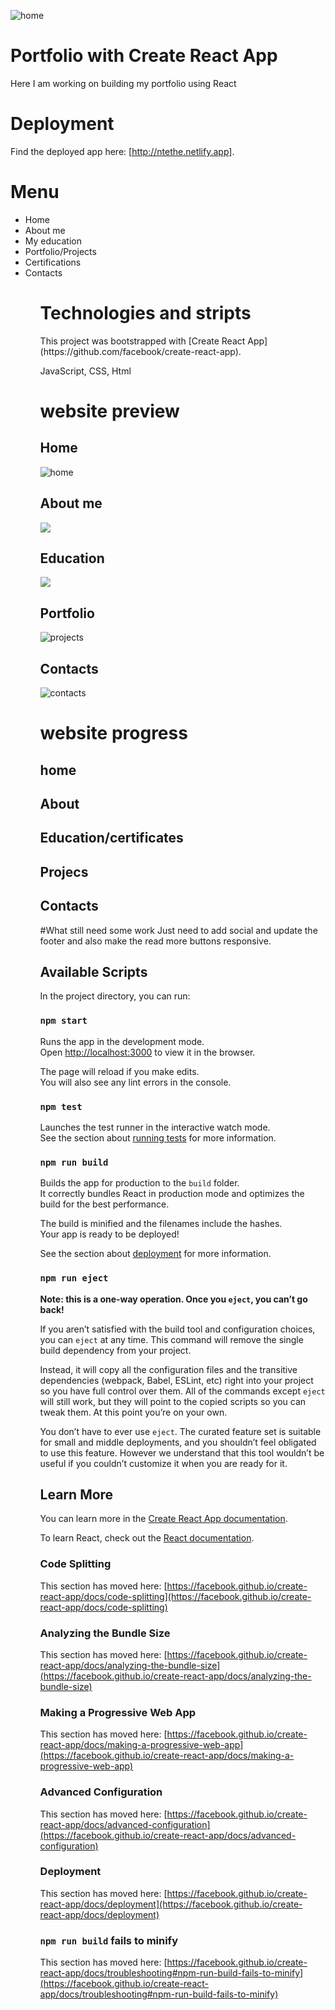 ![home](https://user-images.githubusercontent.com/44553859/143158933-81ce1394-f196-4f6d-b7ab-09b041f43165.png)
# Portfolio with Create React App
Here I am working on building my portfolio using React

# Deployment
Find the deployed app  here: [http://ntethe.netlify.app].

# Menu

<ul>
<li>Home </li>
<li>About me</li>
<li>My education</li>
<li>Portfolio/Projects</li>
<li>Certifications</li>
<li>Contacts</li>
 <ul>

# Technologies and stripts

<p>This project was bootstrapped with [Create React App](https://github.com/facebook/create-react-app).</p>
   <p>JavaScript, CSS, Html</p>


# website preview
## Home

![home](https://user-images.githubusercontent.com/44553859/143159110-cd3e4087-00af-41e7-8ec4-5584d44edc02.png)

## About me
<img src ="img/about.png">

## Education
<img src ="img/education.png">

## Portfolio
![projects](https://user-images.githubusercontent.com/44553859/143159237-a0b45808-acda-4c91-acf1-e7fab2c289dd.png)


## Contacts
![contacts](https://user-images.githubusercontent.com/44553859/143159185-b7cfe4b3-2235-4bab-9f1d-0eaabaf76dd1.png)

# website progress
## home
## About
## Education/certificates
## Projecs
## Contacts

#What still need some work
Just need to add social and update the footer and also make the read more buttons responsive.

## Available Scripts

In the project directory, you can run:

### `npm start`

Runs the app in the development mode.\
Open [http://localhost:3000](http://localhost:3000) to view it in the browser.

The page will reload if you make edits.\
You will also see any lint errors in the console.

### `npm test`

Launches the test runner in the interactive watch mode.\
See the section about [running tests](https://facebook.github.io/create-react-app/docs/running-tests) for more information.

### `npm run build`

Builds the app for production to the `build` folder.\
It correctly bundles React in production mode and optimizes the build for the best performance.

The build is minified and the filenames include the hashes.\
Your app is ready to be deployed!

See the section about [deployment](https://facebook.github.io/create-react-app/docs/deployment) for more information.

### `npm run eject`

**Note: this is a one-way operation. Once you `eject`, you can’t go back!**

If you aren’t satisfied with the build tool and configuration choices, you can `eject` at any time. This command will remove the single build dependency from your project.

Instead, it will copy all the configuration files and the transitive dependencies (webpack, Babel, ESLint, etc) right into your project so you have full control over them. All of the commands except `eject` will still work, but they will point to the copied scripts so you can tweak them. At this point you’re on your own.

You don’t have to ever use `eject`. The curated feature set is suitable for small and middle deployments, and you shouldn’t feel obligated to use this feature. However we understand that this tool wouldn’t be useful if you couldn’t customize it when you are ready for it.

## Learn More

You can learn more in the [Create React App documentation](https://facebook.github.io/create-react-app/docs/getting-started).

To learn React, check out the [React documentation](https://reactjs.org/).

### Code Splitting

This section has moved here: [https://facebook.github.io/create-react-app/docs/code-splitting](https://facebook.github.io/create-react-app/docs/code-splitting)

### Analyzing the Bundle Size

This section has moved here: [https://facebook.github.io/create-react-app/docs/analyzing-the-bundle-size](https://facebook.github.io/create-react-app/docs/analyzing-the-bundle-size)

### Making a Progressive Web App

This section has moved here: [https://facebook.github.io/create-react-app/docs/making-a-progressive-web-app](https://facebook.github.io/create-react-app/docs/making-a-progressive-web-app)

### Advanced Configuration

This section has moved here: [https://facebook.github.io/create-react-app/docs/advanced-configuration](https://facebook.github.io/create-react-app/docs/advanced-configuration)

### Deployment

This section has moved here: [https://facebook.github.io/create-react-app/docs/deployment](https://facebook.github.io/create-react-app/docs/deployment)

### `npm run build` fails to minify

This section has moved here: [https://facebook.github.io/create-react-app/docs/troubleshooting#npm-run-build-fails-to-minify](https://facebook.github.io/create-react-app/docs/troubleshooting#npm-run-build-fails-to-minify)
